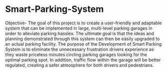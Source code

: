 # Smart-Parking-System
Objective-
The goal of this project is to create a user-friendly and adaptable system that can be implemented in large, multi-level parking garages in order to alleviate parking hassles. The ultimate goal is that the ideas and planning demonstrated through this system can then be easily upgraded to an actual parking facility. The purpose of the Development of Smart Parking System is to eliminate the unnecessary frustration drivers experience as they waste priceless minutes circling parking garages looking for the optimal parking spot. In addition, traffic flow within the garage will be better regulated, creating a safer atmosphere for both drivers and pedestrians.
